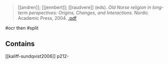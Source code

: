 > [[andren]]; [[jennbert]]; [[raudvere]] (eds). *Old Norse religion in long-term perspectives: Origins, Changes, and Interactions*. Nordic Academic Press, 2004. [.pdf](a-andren-k-jennbert-c-raudvere2004.pdf)

#ocr then #split 

## Contains
[[kaliff-sundqvist2006]] p212-